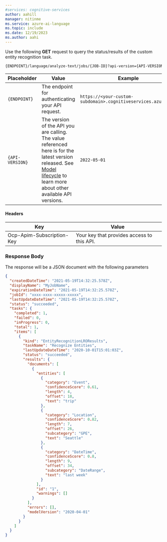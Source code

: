 ```yaml
---
#services: cognitive-services
author: aahill
manager: nitinme
ms.service: azure-ai-language
ms.topic: include
ms.date: 12/19/2023
ms.author: aahi
---
```



Use the following **GET** request to query the status/results of the custom entity recognition task. 

```rest
{ENDPOINT}/language/analyze-text/jobs/{JOB-ID}?api-version={API-VERSION}
```

|Placeholder  |Value  | Example |
|---------|---------|---------|
|`{ENDPOINT}`     | The endpoint for authenticating your API request.   | `https://<your-custom-subdomain>.cognitiveservices.azure.com` |
|`{API-VERSION}`     | The version of the API you are calling. The value referenced here is for the latest version released. See [Model lifecycle](../../../concepts/model-lifecycle.md#choose-the-model-version-used-on-your-data) to learn more about other available API versions.  | `2022-05-01` |

#### Headers

|Key|Value|
|--|--|
|Ocp-Apim-Subscription-Key| Your key that provides access to this API.|

### Response Body

The response will be a JSON document with the following parameters

```json
{
  "createdDateTime": "2021-05-19T14:32:25.578Z",
  "displayName": "MyJobName",
  "expirationDateTime": "2021-05-19T14:32:25.578Z",
  "jobId": "xxxx-xxxx-xxxxx-xxxxx",
  "lastUpdateDateTime": "2021-05-19T14:32:25.578Z",
  "status": "succeeded",
  "tasks": {
    "completed": 1,
    "failed": 0,
    "inProgress": 0,
    "total": 1,
    "items": [
      {
        "kind": "EntityRecognitionLROResults",
        "taskName": "Recognize Entities",
        "lastUpdateDateTime": "2020-10-01T15:01:03Z",
        "status": "succeeded",
        "results": {
          "documents": [
            {
              "entities": [
                {
                  "category": "Event",
                  "confidenceScore": 0.61,
                  "length": 4,
                  "offset": 18,
                  "text": "trip"
                },
                {
                  "category": "Location",
                  "confidenceScore": 0.82,
                  "length": 7,
                  "offset": 26,
                  "subcategory": "GPE",
                  "text": "Seattle"
                },
                {
                  "category": "DateTime",
                  "confidenceScore": 0.8,
                  "length": 9,
                  "offset": 34,
                  "subcategory": "DateRange",
                  "text": "last week"
                }
              ],
              "id": "1",
              "warnings": []
            }
          ],
          "errors": [],
          "modelVersion": "2020-04-01"
        }
      }
    ]
  }
}

```

